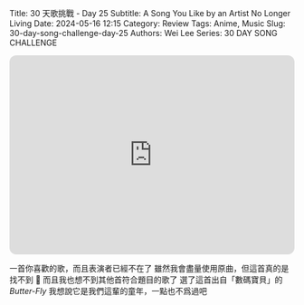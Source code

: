 Title: 30 天歌挑戰 - Day 25
Subtitle: A Song You Like by an Artist No Longer Living
Date: 2024-05-16 12:15
Category: Review
Tags: Anime, Music
Slug: 30-day-song-challenge-day-25
Authors: Wei Lee
Series: 30 DAY SONG CHALLENGE

<iframe style="border-radius:12px" src="https://open.spotify.com/embed/track/4A3G4Chh8DTJftwJEf5tOp?utm_source=generator" width="100%" height="352" frameBorder="0" allowfullscreen="" allow="autoplay; clipboard-write; encrypted-media; fullscreen; picture-in-picture" loading="lazy"></iframe>

<!--more-->

一首你喜歡的歌，而且表演者已經不在了
雖然我會盡量使用原曲，但這首真的是找不到 🥲
而且我也想不到其他首符合題目的歌了
選了這首出自「數碼寶貝」的*Butter-Fly*
我想說它是我們這輩的童年，一點也不爲過吧
